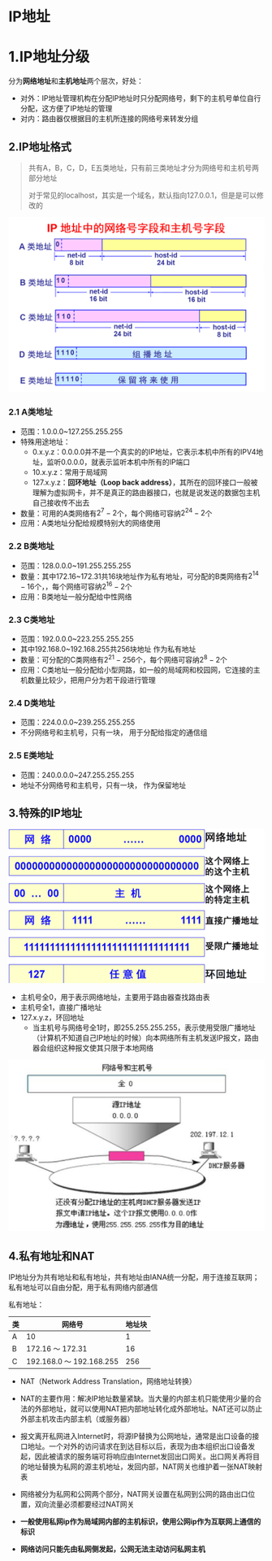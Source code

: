 # IP地址



# 1.IP地址分级

分为**网络地址**和**主机地址**两个层次，好处：

* 对外：IP地址管理机构在分配IP地址时只分配网络号，剩下的主机号单位自行分配，这方便了IP地址的管理
* 对内：路由器仅根据目的主机所连接的网络号来转发分组



## 2.IP地址格式

> 共有A，B，C，D，E五类地址，只有前三类地址才分为网络号和主机号两部分地址
>
> 对于常见的localhost，其实是一个域名，默认指向127.0.0.1，但是是可以修改的

![image-20240318113844090](.img/3.IP地址.assets/image-20240318113844090.png)

### 2.1 A类地址

* 范围：1.0.0.0~127.255.255.255
* 特殊用途地址：
  * 0.x.y.z：0.0.0.0并不是一个真实的的IP地址，它表示本机中所有的IPV4地址，监听0.0.0.0，就表示监听本机中所有的IP端口
  * 10.x.y.z：常用于局域网
  * 127.x.y.z：**回环地址（Loop back address）**，其所在的回环接口一般被理解为虚拟网卡，并不是真正的路由器接口，也就是说发送的数据包主机自己接收传不出去
* 数量：可用的A类网络有$2^7-2$个，每个网络可容纳$2^{24}-2$个
* 应用：A类地址分配给规模特别大的网络使用

### 2.2 B类地址

* 范围：128.0.0.0~191.255.255.255
* 数量：其中172.16~172.31共16块地址作为私有地址，可分配的B类网络有$2^{14}-16$个，，每个网络可容纳$2^{16}-2$个
* 应用：B类地址一般分配给中性网络

### 2.3 C类地址

* 范围：192.0.0.0~223.255.255.255
* 其中192.168.0~192.168.255共256块地址 作为私有地址
* 数量：可分配的C类网络有$2^{21}-256$个，每个网络可容纳$2^{8}-2$​个
* 应用：C类地址一般分配给小型网路，如一般的局域网和校园网，它连接的主机数量比较少，把用户分为若干段进行管理

### 2.4 D类地址

* 范围：224.0.0.0~239.255.255.255
* 不分网络号和主机号，只有一块， 用于分配给指定的通信组

### 2.5 E类地址

* 范围：240.0.0.0~247.255.255.255
* 地址不分网络号和主机号，只有一块， 作为保留地址



## 3.特殊的IP地址

![image-20240614214021534](.img/3.IP地址与NAT.assets/image-20240614214021534.png)

* 主机号全0，用于表示网络地址，主要用于路由器查找路由表
* 主机号全1，直接广播地址
* 127.x.y.z，环回地址
  * 当主机号与网络号全1时，即255.255.255.255，表示使用受限广播地址（计算机不知道自己IP地址的时候）向本网络所有主机发送IP报文，路由器会组织这种报文使其只限于本地网络


![image-20240614205536051](.img/3.IP地址与NAT.assets/image-20240614205536051.png)

## 4.私有地址和NAT

IP地址分为共有地址和私有地址，共有地址由IANA统一分配，用于连接互联网；私有地址可以自由分配，用于私有网络内部通信

私有地址：

| 类   | 网络号                   | 地址块 |
| ---- | ------------------------ | ------ |
| A    | 10                       | 1      |
| B    | 172.16 ～ 172.31         | 16     |
| C    | 192.168.0 ～ 192.168.255 | 256    |

* NAT（Network Address Translation，网络地址转换）
* NAT的主要作用：解决IP地址数量紧缺。当大量的内部主机只能使用少量的合法的外部地址，就可以使用NAT把内部地址转化成外部地址。NAT还可以防止外部主机攻击内部主机（或服务器）

* 报文离开私网进入Internet时，将源IP替换为公网地址，通常是出口设备的接口地址。一个对外的访问请求在到达目标以后，表现为由本组织出口设备发起，因此被请求的服务端可将响应由Internet发回出口网关。出口网关再将目的地址替换为私网的源主机地址，发回内部，NAT网关也维护着一张NAT映射表
* 网络被分为私网和公网两个部分，NAT网关设置在私网到公网的路由出口位置，双向流量必须都要经过NAT网关

* **一般使用私网ip作为局域网内部的主机标识，使用公网ip作为互联网上通信的标识**
* **网络访问只能先由私网侧发起，公网无法主动访问私网主机**
